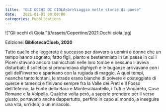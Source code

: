 ```yaml
---
title:  "GLI OCCHI DI CIOLA<br>Viaggio nelle storie di paese"
date:   2021-01-01 00:00:00
categories: Pubblications
---
```


!["Gli occhi di Ciola."](/assets/Copertine/2021.Occhi ciola.jpg)

Edizione: **BibliotecaClueb, 2020**

Tutto quello che leggerete è successo per davvero a uomini e donne che un tempo hanno sognato, fatto figli, pianto e bestemmiato in un paese in cui i Piceni stavano ancora rannicchiati nelle loro tombe e nessuno li aveva disturbati; il solletico si pronunciava *dighigch* e le buganze arrivavano con i geli dell'inverno e sparivano con la rugiada di maggio. A quei tempi, neanche tanto lontani, le strade erano bianche di polvere e costeggiate di querce e tamerici e finivano sempre fra la Valle dei Preti e il Fosso dell'Inferno, la Fonte della Bara e Monteschiantello, i Tufi e Vincareto, Case Romane e la Volpella. Qualche volta però, a saperle prendere per il verso giusto, portavano anche dappertutto, perfino in capo al mondo, a inseguire una vita, un'idea, o un miracolo.